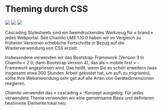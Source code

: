 # Theming durch CSS

![](../../.gitbook/assets/images16%20%288%29.png) ![](../../.gitbook/assets/images18%20%288%29.png) ![](../../.gitbook/assets/images17%20%288%29.png)

Cascading Stylesheets sind ein beeindruckendes Werkzeug für « brand » jedes Webportal. Seit Chamilo LMS 1.10.0 haben wir im Vergleich zu früheren Versionen erhebliche Fortschritte in Bezug auf die Wiederverwendung von CSS erzielt.

Insbesondere verwenden wir das Bootstrap-Framework \(Version 3 in Chamilo < 2.0, dann Bootstrap Version 4\), das als « mobile first » -Framework angepriesen wird. Das heißt, wenn Sie es schön erweitern \(was insgesamt etwa 300 Stunden Arbeit gekostet hat, um auf\ zu migrieren), sollte Ihre Webanwendung sehr gut auf alle Arten von Gerätedimensionen reagieren.

Chamilo verwendet das « cascading » -Konzept ausgiebig. Für jedes verwendete Thema verwenden wir eine gemeinsame Basis und definieren bestimmte Elemente lokal neu.